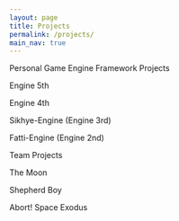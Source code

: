 ```yaml
---
layout: page
title: Projects 
permalink: /projects/
main_nav: true
---
```


Personal Game Engine Framework Projects

Engine 5th

Engine 4th

Sikhye-Engine (Engine 3rd)

Fatti-Engine (Engine 2nd)

Team Projects

The Moon

Shepherd Boy

Abort! Space Exodus

